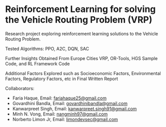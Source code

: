 # Reinforcement Learning for solving the Vehicle Routing Problem (VRP)
Research project exploring reinforcement learning solutions to the Vehicle Routing Problem.

Tested Algorithms: PPO, A2C, DQN, SAC

Further Insights Obtained From Europe Cities VRP, OR-Tools, HGS Sample Code, and RL Framework Code

Additional Factors Explored such as Socioeconomic Factors, Environmental Factors, Regulatory Factors, etc in Final Written Report

Collaborators:
- Faria Haque, Email: fariahaque25@gmail.com
- Govardhini Bandla, Email: govardhinibandla@gmail.com
- Kanwarpreet Singh, Email: kanwarpreet.singh91@gmail.com
- Minh N. Vong, Email: nangminh97@gmail.com
- Norberto Limon Jr, Email: limondevsec@gmail.com

